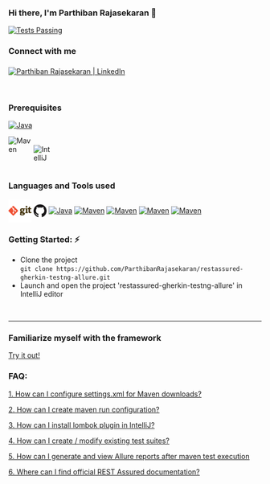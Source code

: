 ### Hi there, I'm Parthiban Rajasekaran 👋 

  <p align="left">
    <a href="https://github.com/ParthibanRajasekaran/restassured-gherkin-testng-allure/actions">
      <img alt="Tests Passing" src="https://github.com/anuraghazra/github-readme-stats/workflows/Test/badge.svg" />
    </a>
    <br />
  </p>

### Connect with me
[<img align="middle" alt="Parthiban Rajasekaran | LinkedIn" width="115px" src="https://img.shields.io/badge/LinkedIn-0077B5?style=for-the-badge&logo=linkedin&logoColor=white" />][linkedin]

<br />

### Prerequisites

[<img style="vertical-align:bottom" alt="Java" width="35px" src="https://cdn-icons-png.flaticon.com/512/226/226777.png" />][java] 

[<img align="left" style="vertical-align:bottom" alt="Maven" width="50px" src="https://upload.wikimedia.org/wikipedia/commons/thumb/5/52/Apache_Maven_logo.svg/1024px-Apache_Maven_logo.svg.png" />][maven]
<br />
[<img align="left" style="vertical-align:bottom" alt="IntelliJ" width="35px" src="https://upload.wikimedia.org/wikipedia/commons/thumb/9/9c/IntelliJ_IDEA_Icon.svg/2048px-IntelliJ_IDEA_Icon.svg.png" />][intelliJ]
<br />

<br />

### Languages and Tools used

[<img align="middle" alt="Git" width="46px" src="https://raw.githubusercontent.com/github/explore/80688e429a7d4ef2fca1e82350fe8e3517d3494d/topics/git/git.png" />][git]
[<img align="middle" alt="GitHub" width="26px" src="https://raw.githubusercontent.com/github/explore/78df643247d429f6cc873026c0622819ad797942/topics/github/github.png" />][github]
[<img align="middle" alt="Java" width="25px" src="https://cdn-icons-png.flaticon.com/512/226/226777.png" />][java]
[<img align="middle" alt="Maven" width="55px" src="https://upload.wikimedia.org/wikipedia/commons/thumb/5/52/Apache_Maven_logo.svg/1024px-Apache_Maven_logo.svg.png" />][maven]
[<img align="middle" alt="Maven" width="25px" src="https://howtodoinjava.com/wp-content/uploads/2014/12/TestNG.png" />][testng]
[<img align="middle" alt="Maven" width="25px" src="https://avatars.githubusercontent.com/u/19369327?s=280&v=4" />][rest-assured]
[<img align="middle" alt="Maven" width="25px" src="https://604223-1956433-raikfcquaxqncofqfm.stackpathdns.com/wp-content/uploads/2017/10/allure-logo-150x150.png" />][allure-report]
<br />



### Getting Started: ⚡

- Clone the project <br />
  ```git clone https://github.com/ParthibanRajasekaran/restassured-gherkin-testng-allure.git```
- Launch and open the project 'restassured-gherkin-testng-allure' in IntelliJ editor

<br />

---

### Familiarize myself with the framework
<p align="left">
  <a href="/docs/onboarding.md">Try it out!</a>
<p>

### FAQ:
<p align="left">
  <a href="/docs/configure-settings.md">1. How can I configure settings.xml for Maven downloads?</a>
<p>
<p align="left">
  <a href="/docs/maven-configurations.md">2. How can I create maven run configuration?</a>
<p>
<p align="left">
  <a href="/docs/install-lombok.md">3. How can I install lombok plugin in IntelliJ?</a>
<p>
<p align="left">
  <a href="/docs/modify-testsuite.md">4. How can I create / modify existing test suites?</a>
<p>
<p align="left">
  <a href="/docs/access-allure-reports.md">5. How can I generate and view Allure reports after maven test execution</a>
<p>
<p align="left">
  <a href="https://rest-assured.io/">6. Where can I find official REST Assured documentation?</a>
<p>


[linkedin]: https://www.linkedin.com/in/parthiban-rajasekaran/
[java]: https://adoptopenjdk.net/
[maven]: https://maven.apache.org/download.cgi
[intelliJ]: https://www.jetbrains.com/idea/download/
[git]: https://git-scm.com/
[github]: https://github.com/
[testng]: https://testng.org/doc/documentation-main.html
[allure-report]: https://docs.qameta.io/allure/
[rest-assured]: https://rest-assured.io/
